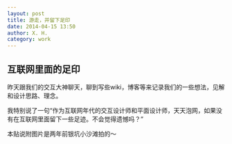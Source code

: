 ```yaml
---
layout: post
title: 游走，并留下足印
date: 2014-04-15 13:50
author: X. H.
category: work
---
```


## 互联网里面的足印

昨天跟我们的交互大神聊天，聊到写些wiki，博客等来记录我们的一些想法，见解和设计思路、理念。

我特别说了一句“作为互联网年代的交互设计师和平面设计师，天天泡网，如果没有在互联网里面留下一些足迹。不会觉得遗憾吗？”

本贴说附图片是两年前银坑小沙滩拍的～



